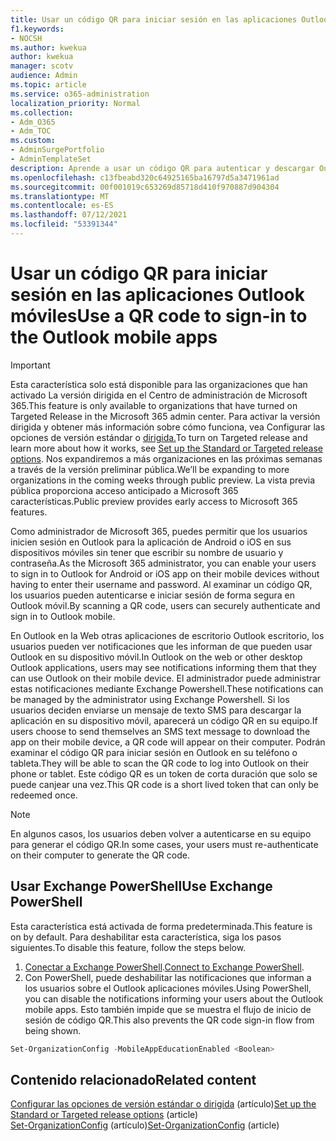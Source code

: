 ```yaml
---
title: Usar un código QR para iniciar sesión en las aplicaciones Outlook móviles
f1.keywords:
- NOCSH
ms.author: kwekua
author: kwekua
manager: scotv
audience: Admin
ms.topic: article
ms.service: o365-administration
localization_priority: Normal
ms.collection:
- Adm_O365
- Adm_TOC
ms.custom:
- AdminSurgePortfolio
- AdminTemplateSet
description: Aprende a usar un código QR para autenticar y descargar Outlook móvil.
ms.openlocfilehash: c13fbeabd320c64925165ba16797d5a3471961ad
ms.sourcegitcommit: 00f001019c653269d85718d410f970887d904304
ms.translationtype: MT
ms.contentlocale: es-ES
ms.lasthandoff: 07/12/2021
ms.locfileid: "53391344"
---
```

# <a name="use-a-qr-code-to-sign-in-to-the-outlook-mobile-apps"></a><span data-ttu-id="c40a6-103">Usar un código QR para iniciar sesión en las aplicaciones Outlook móviles</span><span class="sxs-lookup"><span data-stu-id="c40a6-103">Use a QR code to sign-in to the Outlook mobile apps</span></span>

> [!IMPORTANT]
> <span data-ttu-id="c40a6-104">Esta característica solo está disponible para las organizaciones que han activado La versión dirigida en el Centro de administración de Microsoft 365.</span><span class="sxs-lookup"><span data-stu-id="c40a6-104">This feature is only available to organizations that have turned on Targeted Release in the Microsoft 365 admin center.</span></span> <span data-ttu-id="c40a6-105">Para activar la versión dirigida y obtener más información sobre cómo funciona, vea Configurar las opciones de versión estándar o [dirigida.](release-options-in-office-365.md)</span><span class="sxs-lookup"><span data-stu-id="c40a6-105">To turn on Targeted release and learn more about how it works, see [Set up the Standard or Targeted release options](release-options-in-office-365.md).</span></span> <span data-ttu-id="c40a6-106">Nos expandiremos a más organizaciones en las próximas semanas a través de la versión preliminar pública.</span><span class="sxs-lookup"><span data-stu-id="c40a6-106">We’ll be expanding to more organizations in the coming weeks through public preview.</span></span> <span data-ttu-id="c40a6-107">La vista previa pública proporciona acceso anticipado a Microsoft 365 características.</span><span class="sxs-lookup"><span data-stu-id="c40a6-107">Public preview provides early access to Microsoft 365 features.</span></span>

<span data-ttu-id="c40a6-108">Como administrador de Microsoft 365, puedes permitir que los usuarios inicien sesión en Outlook para la aplicación de Android o iOS en sus dispositivos móviles sin tener que escribir su nombre de usuario y contraseña.</span><span class="sxs-lookup"><span data-stu-id="c40a6-108">As the Microsoft 365 administrator, you can enable your users to sign in to Outlook for Android or iOS app on their mobile devices without having to enter their username and password.</span></span> <span data-ttu-id="c40a6-109">Al examinar un código QR, los usuarios pueden autenticarse e iniciar sesión de forma segura en Outlook móvil.</span><span class="sxs-lookup"><span data-stu-id="c40a6-109">By scanning a QR code, users can securely authenticate and sign in to Outlook mobile.</span></span>

<span data-ttu-id="c40a6-110">En Outlook en la Web otras aplicaciones de escritorio Outlook escritorio, los usuarios pueden ver notificaciones que les informan de que pueden usar Outlook en su dispositivo móvil.</span><span class="sxs-lookup"><span data-stu-id="c40a6-110">In Outlook on the web or other desktop Outlook applications, users may see notifications informing them that they can use Outlook on their mobile device.</span></span> <span data-ttu-id="c40a6-111">El administrador puede administrar estas notificaciones mediante Exchange Powershell.</span><span class="sxs-lookup"><span data-stu-id="c40a6-111">These notifications can be managed by the administrator using Exchange Powershell.</span></span> <span data-ttu-id="c40a6-112">Si los usuarios deciden enviarse un mensaje de texto SMS para descargar la aplicación en su dispositivo móvil, aparecerá un código QR en su equipo.</span><span class="sxs-lookup"><span data-stu-id="c40a6-112">If users choose to send themselves an SMS text message to download the app on their mobile device, a QR code will appear on their computer.</span></span> <span data-ttu-id="c40a6-113">Podrán examinar el código QR para iniciar sesión en Outlook en su teléfono o tableta.</span><span class="sxs-lookup"><span data-stu-id="c40a6-113">They will be able to scan the QR code to log into Outlook on their phone or tablet.</span></span> <span data-ttu-id="c40a6-114">Este código QR es un token de corta duración que solo se puede canjear una vez.</span><span class="sxs-lookup"><span data-stu-id="c40a6-114">This QR code is a short lived token that can only be redeemed once.</span></span>

> [!NOTE]
> <span data-ttu-id="c40a6-115">En algunos casos, los usuarios deben volver a autenticarse en su equipo para generar el código QR.</span><span class="sxs-lookup"><span data-stu-id="c40a6-115">In some cases, your users must re-authenticate on their computer to generate the QR code.</span></span>

## <a name="use-exchange-powershell"></a><span data-ttu-id="c40a6-116">Usar Exchange PowerShell</span><span class="sxs-lookup"><span data-stu-id="c40a6-116">Use Exchange PowerShell</span></span>

<span data-ttu-id="c40a6-117">Esta característica está activada de forma predeterminada.</span><span class="sxs-lookup"><span data-stu-id="c40a6-117">This feature is on by default.</span></span> <span data-ttu-id="c40a6-118">Para deshabilitar esta característica, siga los pasos siguientes.</span><span class="sxs-lookup"><span data-stu-id="c40a6-118">To disable this feature, follow the steps below.</span></span>

1. <span data-ttu-id="c40a6-119">[Conectar a Exchange PowerShell](/powershell/exchange/connect-to-exchange-online-powershell).</span><span class="sxs-lookup"><span data-stu-id="c40a6-119">[Connect to Exchange PowerShell](/powershell/exchange/connect-to-exchange-online-powershell).</span></span>
2. <span data-ttu-id="c40a6-120">Con PowerShell, puede deshabilitar las notificaciones que informan a los usuarios sobre el Outlook aplicaciones móviles.</span><span class="sxs-lookup"><span data-stu-id="c40a6-120">Using PowerShell, you can disable the notifications informing your users about the Outlook mobile apps.</span></span> <span data-ttu-id="c40a6-121">Esto también impide que se muestra el flujo de inicio de sesión de código QR.</span><span class="sxs-lookup"><span data-stu-id="c40a6-121">This also prevents the QR code sign-in flow from being shown.</span></span>

```powershell
Set-OrganizationConfig -MobileAppEducationEnabled <Boolean>
```

## <a name="related-content"></a><span data-ttu-id="c40a6-122">Contenido relacionado</span><span class="sxs-lookup"><span data-stu-id="c40a6-122">Related content</span></span>

<span data-ttu-id="c40a6-123">[Configurar las opciones de versión estándar o dirigida](release-options-in-office-365.md) (artículo)</span><span class="sxs-lookup"><span data-stu-id="c40a6-123">[Set up the Standard or Targeted release options](release-options-in-office-365.md) (article)</span></span>\
<span data-ttu-id="c40a6-124">[Set-OrganizationConfig](/powershell/module/exchange/set-organizationconfig) (artículo)</span><span class="sxs-lookup"><span data-stu-id="c40a6-124">[Set-OrganizationConfig](/powershell/module/exchange/set-organizationconfig) (article)</span></span>